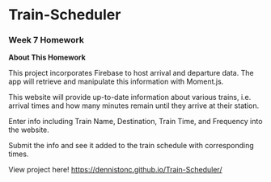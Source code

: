 # Train-Scheduler

### Week 7 Homework
**About This Homework**

This project incorporates Firebase to host arrival and departure data. The app will retrieve and manipulate this information with Moment.js.

This website will provide up-to-date information about various trains, i.e. arrival times and how many minutes remain until they arrive at their station.

Enter info including Train Name, Destination, Train Time, and Frequency into the website.

Submit the info and see it added to the train schedule with corresponding times.

View project here! https://dennistonc.github.io/Train-Scheduler/